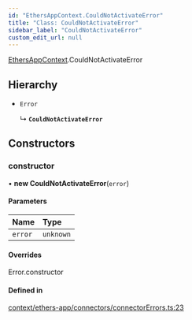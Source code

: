 ```yaml
---
id: "EthersAppContext.CouldNotActivateError"
title: "Class: CouldNotActivateError"
sidebar_label: "CouldNotActivateError"
custom_edit_url: null
---
```


[EthersAppContext](../modules/EthersAppContext.md).CouldNotActivateError

## Hierarchy

- `Error`

  ↳ **`CouldNotActivateError`**

## Constructors

### constructor

• **new CouldNotActivateError**(`error`)

#### Parameters

| Name | Type |
| :------ | :------ |
| `error` | `unknown` |

#### Overrides

Error.constructor

#### Defined in

[context/ethers-app/connectors/connectorErrors.ts:23](https://github.com/scaffold-eth/eth-hooks/blob/fa0b589/src/context/ethers-app/connectors/connectorErrors.ts#L23)
